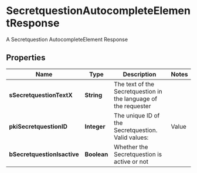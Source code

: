 

# SecretquestionAutocompleteElementResponse

A Secretquestion AutocompleteElement Response

## Properties

| Name | Type | Description | Notes |
|------------ | ------------- | ------------- | -------------|
|**sSecretquestionTextX** | **String** | The text of the Secretquestion in the language of the requester |  |
|**pkiSecretquestionID** | **Integer** | The unique ID of the Secretquestion.  Valid values:  |Value|Description| |-|-| |1|The name of the hospital in which you were born| |2|The name of your grade school| |3|The last name of your favorite teacher| |4|Your favorite sports team| |5|Your favorite TV show| |6|Your favorite movie| |7|The name of the street on which you grew up| |8|The name of your first employer| |9|Your first car| |10|Your favorite food| |11|The name of your first pet| |12|Favorite musician/band| |13|What instrument you play| |14|Your father&#39;s middle name| |15|Your mother&#39;s maiden name| |16|Name of your eldest child| |17|Your spouse&#39;s middle name| |18|Favorite restaurant| |19|Childhood nickname| |20|Favorite vacation destination| |21|Your boat&#39;s name| |22|Date of Birth (YYYY-MM-DD)| |  |
|**bSecretquestionIsactive** | **Boolean** | Whether the Secretquestion is active or not |  |



